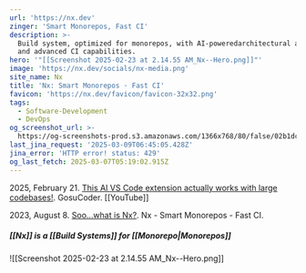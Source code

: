 ```yaml
---
url: 'https://nx.dev'
zinger: 'Smart Monorepos, Fast CI'
description: >-
  Build system, optimized for monorepos, with AI-poweredarchitectural awareness
  and advanced CI capabilities.
hero: '"[[Screenshot 2025-02-23 at 2.14.55 AM_Nx--Hero.png]]"'
image: 'https://nx.dev/socials/nx-media.png'
site_name: Nx
title: 'Nx: Smart Monorepos · Fast CI'
favicon: 'https://nx.dev/favicon/favicon-32x32.png'
tags:
  - Software-Development
  - DevOps
og_screenshot_url: >-
  https://og-screenshots-prod.s3.amazonaws.com/1366x768/80/false/02b1dcf8869161a56201454aaba2ce22a3e7dcc5a726d7caf773e59bdb760c1f.jpeg
last_jina_request: '2025-03-09T06:45:05.428Z'
jina_error: 'HTTP error! status: 429'
og_last_fetch: 2025-03-07T05:19:02.915Z
---
```

2025, February 21. [This AI VS Code extension actually works with large codebases!](http://localhost:5173/). GosuCoder. [[YouTube]]

2023, August 8. [Soo...what is Nx?](https://www.youtube.com/watch?v=-_4WMl-Fn0w). Nx - Smart Monorepos - Fast CI.
##### [[Nx]] is a [[Build Systems]] for [[Monorepo|Monorepos]]
![[Screenshot 2025-02-23 at 2.14.55 AM_Nx--Hero.png]]



